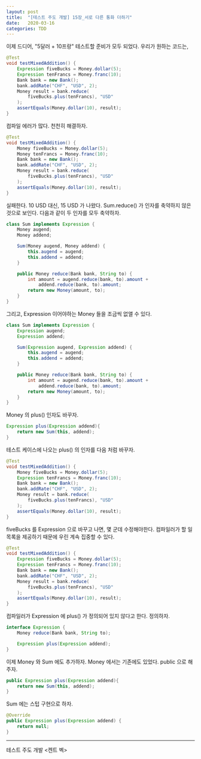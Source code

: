 ```yaml
---
layout: post
title:  "[테스트 주도 개발] 15장_서로 다른 통화 더하기"
date:   2020-03-16
categories: TDD
---
```


이제 드디어, "5달러 + 10프랑" 테스트할 준비가 모두 되었다.
우리가 원하는 코드는,

```java
@Test
void testMixedAddition() {
    Expression fiveBucks = Money.dollar(5);
    Expression tenFrancs = Money.franc(10);
    Bank bank = new Bank();
    bank.addRate("CHF", "USD", 2);
    Money result = bank.reduce(
        fiveBucks.plus(tenFrancs), "USD"
    );
    assertEquals(Money.dollar(10), result);
}
```

컴파일 에러가 많다. 천천히 해결하자.

```java
@Test
void testMixedAddition() {
    Money fiveBucks = Money.dollar(5);
    Money tenFrancs = Money.franc(10);
    Bank bank = new Bank();
    bank.addRate("CHF", "USD", 2);
    Money result = bank.reduce(
        fiveBucks.plus(tenFrancs), "USD"
    );
    assertEquals(Money.dollar(10), result);
}
```

실패한다. 10 USD 대신, 15 USD 가 나왔다. Sum.reduce() 가 인자를 축약하지 않은 것으로 보인다. 다음과 같이 두 인자를 모두 축약하자.

```java
class Sum implements Expression {
    Money augend;
    Money addend;

    Sum(Money augend, Money addend) {
        this.augend = augend;
        this.addend = addend;
    }

    public Money reduce(Bank bank, String to) {
        int amount = augend.reduce(bank, to).amount +
            addend.reduce(bank, to).amount;
        return new Money(amount, to);
    }
}
```

그리고, Expression 이어야하는 Money 들을 조금씩 없앨 수 있다.

```java
class Sum implements Expression {
    Expression augend;
    Expression addend;

    Sum(Expression augend, Expression addend) {
        this.augend = augend;
        this.addend = addend;
    }

    public Money reduce(Bank bank, String to) {
        int amount = augend.reduce(bank, to).amount +
            addend.reduce(bank, to).amount;
        return new Money(amount, to);
    }
}
```

Money 의 plus() 인자도 바꾸자.

```java
Expression plus(Expression addend){
    return new Sum(this, addend);
}
```

테스트 케이스에 나오는 plus() 의 인자를 다음 처럼 바꾸자.

```java
@Test
void testMixedAddition() {
    Money fiveBucks = Money.dollar(5);
    Expression tenFrancs = Money.franc(10);
    Bank bank = new Bank();
    bank.addRate("CHF", "USD", 2);
    Money result = bank.reduce(
        fiveBucks.plus(tenFrancs), "USD"
    );
    assertEquals(Money.dollar(10), result);
}
```

fiveBucks 를 Expression 으로 바꾸고 나면, 몇 군데 수정해야한다. 컴파일러가 할 일 목록을 제공하기 때문에 우린 계속 집중할 수 있다.

```java
@Test
void testMixedAddition() {
    Expression fiveBucks = Money.dollar(5);
    Expression tenFrancs = Money.franc(10);
    Bank bank = new Bank();
    bank.addRate("CHF", "USD", 2);
    Money result = bank.reduce(
        fiveBucks.plus(tenFrancs), "USD"
    );
    assertEquals(Money.dollar(10), result);
}
```

컴파일러가 Expression 에 plus() 가 정의되어 있지 않다고 한다. 정의하자.

```java
interface Expression {
    Money reduce(Bank bank, String to);

    Expression plus(Expression addend);
}
```

이제 Money 와 Sum 에도 추가하자. Money 에서는 기존에도 있었다. public 으로 해주자.

```java
public Expression plus(Expression addend){
    return new Sum(this, addend);
}
```

Sum 에는  스텁 구현으로 하자.

```java
@Override
public Expression plus(Expression addend) {
    return null;
}
```

---

테스트 주도 개발 <켄트 벡>
